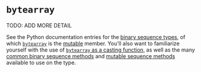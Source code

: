 # `bytearray`

TODO: ADD MORE DETAIL

See the Python documentation entries for the [binary sequence types][docs-binary-sequence-types], of which [`bytearray`][docs-bytearray-type] is the [mutable][mutation] member. You'll also want to familiarize yourself with the use of [`bytearray` as a casting function][docs-bytearray-as-function], as well as the many [common binary sequence methods][docs-binary-sequence-methods] and [mutable sequence methods][docs-mutable-sequence-methods] available to use on the type.

[mutation]: ../../../../../reference/concepts/mutation.md

[docs-binary-sequence-types]: https://docs.python.org/3/library/stdtypes.html#binaryseq
[docs-bytearray-type]: https://docs.python.org/3/library/stdtypes.html#typebytearray
[docs-bytearray-as-function]: https://docs.python.org/3/library/stdtypes.html#bytearray
[docs-binary-sequence-methods]: https://docs.python.org/3/library/stdtypes.html#bytes-methods
[docs-mutable-sequence-methods]: https://docs.python.org/3/library/stdtypes.html#typesseq-mutable

